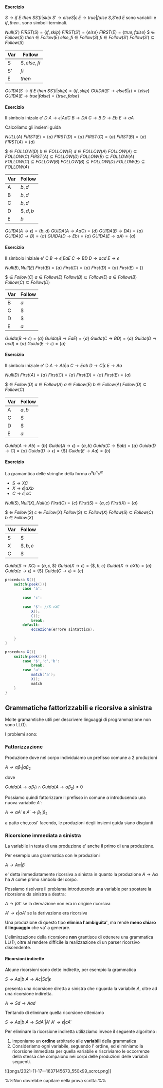 #### Esercizio
$S\to if$ $E$ $then$ $SS'fi|skip$
$S'\to elseS |\epsilon$
$E\to true|false$
$S$,$S'$ed $E$ sono variabili e $if,then..$ sono simboli terminali.

$Null(S')$
$FIRST(S)=\{if,skip\}$
$FIRST(S')=\{else\}$
$FIRST(E)=\{true,false\}$
$\$\in Follow(S)$
$then\in Follow(E)$
$else,fi\in Follow(S)$
$fi\in Follow(S')$
$Follow(S')\subseteq Follow(S)$

Var|Follow
--|--
S|$\$,else,fi$
S'|$fi$
E|$then$

$GUIDA(S\to if$ $E$ $then$ $SS'fi|skip)=\{if,skip\}$
$GUIDA(S'\to elseS |\epsilon)=\{else\}$
$GUIDA(E\to true|false)=\{true,false\}$

#### Esercizio

Il simbolo inizale e' $D$
$A\to \epsilon |AdC$
$B\to DA$
$C\to B$
$D\to Eb$
$E\to aA$

Calcoliamo gli insiemi guida

$NULL(A)$
$FIRST(E)=\{a\}$
$FIRST(D)=\{a\}$
$FIRST(C)=\{a\}$
$FIRST(B)=\{a\}$
$FIRST(A)=\{d\}$

$\$\in FOLLOW(D)$
$b\in FOLLOW(E)$
$d\in FOLLOW(A)$
$FOLLOW(A)\subseteq FOLLOW(C)$
$FIRST(A)\subseteq FOLLOW(D)$
$FOLLOW(B)\subseteq FOLLOW(A)$
$FOLLOW(C)\subseteq FOLLOW(B)$
$FOLLOW(B)\subseteq FOLLOW(D)$
$FOLLOW(E)\subseteq FOLLOW(A)$

Var|Follow
--|--
A|$b,d$
B|$b,d$
C|$b,d$
D|$\$,d,b$
E|$b$

$GUIDA(A\to \epsilon)=\{b,d\}$
$GUIDA(A\to AdC)=\{d\}$
$GUIDA(B\to DA)=\{a\}$
$GUIDA(C\to B)=\{a\}$
$GUIDA(D\to Eb)=\{a\}$
$GUIDA(E\to aA)=\{a\}$

#### Esercizio 

Il simbolo iniziale e' C
$B\to \epsilon|EaE$
$C\to BD$
$D\to acd$
$E\to \epsilon$

$Null(B),Null(E)$
$First(B)=\{a\}$
$First(C)=\{a\}$
$First(D)=\{a\}$
$First(E)=\{\}$

$\$\in Follow(C)$
$a\in Follow(E)$
$Follow(B)\subseteq Follow(E)$
$a\in Follow(B)$
$Follow(C)\subseteq Follow(D)$

Var|Follow
--|--
B|$a$
C|$\$$
D|$\$$
E|$a$

$Guida(B\to \epsilon)=\{a\}$
$Guida(B\to EaE)=\{a\}$
$Guida(C\to BD)=\{a\}$
$Guida(D\to acd)=\{a\}$
$Guida(E\to \epsilon)=\{a\}$

#### Esercizio 

Il simbolo iniziale e' D
$A\to Ab|a$
$C\to Eab$
$D\to C|\epsilon$
$E\to Aa$

$Null(D)$
$First(A)=\{a\}$
$First(C)=\{a\}$
$First(D)=\{a\}$
$First(E)=\{a\}$

$\$\in Follow(D)$
$a\in Follow(A)$
$a\in Follow(E)$
$b\in Follow(A)$
$Follow(D)\subseteq Follow(C)$

Var|Follow
--|--
A|$a,b$
C|$\$$
D|$\$$
E|$a$

$Guida(A\to Ab)=\{b\}$
$Guida(A\to \epsilon)=\{a,b\}$
$Guida(C\to Eab)=\{a\}$
$Guida(D\to C)=\{a\}$
$Guida(D\to \epsilon)=\{\$\}$
$Guida(E\to Aa)=\{b\}$

#### Esercizio  
La gramamtica delle stringhe della forma $a^nb^nc^m$
- $S\to XC$
- $X\to \epsilon|aXb$
- $C\to \epsilon|cC$

$Null(S),Null(X),Null(c)$
$First(C)=\{c\}$
$First(S)=\{a,c\}$
$First(X)=\{a\}$

$\$\in Follow(S)$
$c\in Follow(X)$
$Follow(S)\subseteq Follow(X)$
$Follow(S)\subseteq Follow(C)$
$b\in Follow(X)$

Var|Follow
--|--
S|$\$$
X|$\$,b,c$
C|$\$$

$Guida(S\to XC)=\{a,c,\$\}$
$Guida(X\to \epsilon)=\{\$,b,c\}$
$Guida(X\to aXb)=\{a\}$
$Guida(c\to \epsilon)=\{\$\}$
$Guida(C\to \epsilon)=\{c\}$

```java
procedura S(){
	switch(peek()){
		case 'a':
		
		case 'c':
		
		case '$': //S->XC
			X();
			C();
			break;
		default:
			eccezione(errore sintattico);
		
	}
}
```

```java
procedura X(){
	switch(peek()){
		case '$','c','b':
			break;
		case 'a':
			match('a');
			X();
			match
	}
}
```

## Grammatiche fattorizzabili e ricorsive a sinistra
Molte gramamtiche utili per descrivere linguaggi di programmazione non sono LL(1).

I problemi sono:
### Fattorizzazione
Produzione dove nel corpo individuiamo un prefisso comune a 2 produzioni

$A \to \alpha \beta_1|\alpha \beta_2$

dove 

$Guida(A\to\alpha \beta_1)\cap Guida(A\to \alpha \beta_2)\ne 0$


Possiamo quindi fattorizzare il prefisso in comune $\alpha$ introducendo una nuova variabile $A'$:

$A\to \alpha A'$ e $A'\to \beta_1|\beta_2$

a patto che,cosi' facendo, le produzioni degli insiemi guida siano disgiunti

### Ricorsione immediata a sinistra

La variabile in testa di una produzione e' anche il primo di una produzione.

Per esempio una grammatica con le produzioni

$A\to A\alpha|\beta$

e' detta immediatamente ricorsiva a sinistra in quanto la produzione $A\to A\alpha$ ha $A$ come primo simbolo del corpo.

Possiamo risolvere il problema introducendo una variable per spostare la ricorsione da sinistra a destra:

$A\to \beta A'$  se la dervazione non era in origine ricorsiva

$A'\to \epsilon|\alpha A'$ se la derivazione era ricorsiva

Una produzione di questo tipo **elimina l'ambiguita'**, ma rende **meno chiaro** il **linguaggio** che va' a generare.

L'eliminzazione della ricorsione **non** grantisce di ottenere una grammatica LL(1), oltre al rendere difficile la realizzazione di un parser ricorsivo discendente.

#### Ricorsioni indirette
Alcune ricorsioni sono dette indirette, per esempio la grammatica

$S\to Aa|b$
$A\to Ac|Sd|\epsilon$

presenta una ricorsione diretta a sinistra che riguarda la variabile $A$, oltre ad una ricorsione indiretta.

$A\to Sd \to Aad$

Tentando di eliminare quella ricorsione otteniamo 

$S\to Aa|b$
$A\to SdA'|A'$
$A'\to \epsilon|cA'$

Per eliminare la ricorsione indiretta utilizziamo invece il seguente algoritmo :
1. Imponiamo un **ordine** arbitrario alle **variabili** della grammatica
2. Consideriamo ogni variabile, seguendo l' ordine, ed eliminiamo la ricorsione immediata per quella variabile  e riscriviamo le occorrenze della stessa che compaiono nei corpi delle produzioni delle variabili seguenti.

![[pngs/2021-11-17--1637145673_550x99_scrot.png]]

%%Non dovrebbe capitare nella prova scritta.%%

